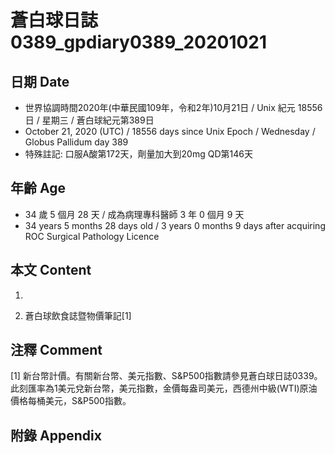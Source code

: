 [_metadata_:encoding]: - "utf-8"
[_metadata_:language]: - "zh-Hant-TW"
[_metadata_:fileformat]: - "markdown"
[_metadata_:MIME_type]: - "text/plain"
[_metadata_:markdown_version]: - "commonmark version 0.29"
[_metadata_:markdown_spec]: - "https://spec.commonmark.org/0.29/"

# 蒼白球日誌0389_gpdiary0389_20201021 #

## 日期 Date ##

* 世界協調時間2020年(中華民國109年，令和2年)10月21日 / Unix 紀元 18556 日 / 星期三 / 蒼白球紀元第389日
* October 21, 2020 (UTC) / 18556 days since Unix Epoch / Wednesday / Globus Pallidum day 389
* 特殊註記: 口服A酸第172天，劑量加大到20mg QD第146天

## 年齡 Age ##

* 34 歲 5 個月 28 天 / 成為病理專科醫師 3 年 0 個月 9 天
* 34 years 5 months 28 days old / 3 years 0 months 9 days after acquiring ROC Surgical Pathology Licence

## 本文 Content ##

1. 

    
2. 蒼白球飲食誌暨物價筆記[1]

    

## 注釋 Comment ##

[1] 新台幣計價。有關新台幣、美元指數、S&P500指數請參見蒼白球日誌0339。此刻匯率為1美元兌新台幣，美元指數，金價每盎司美元，西德州中級(WTI)原油價格每桶美元，S&P500指數。



## 附錄 Appendix ##

